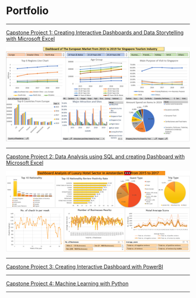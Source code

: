 # Portfolio

---

[Capstone Project 1: Creating Interactive Dashboards and Data Storytelling with Microsoft Excel](/sample_page)

<img src="images/Capstone_Project_1_Dashboard.PNG"/>

---
[Capstone Project 2: Data Analysis using SQL and creating Dashboard with Microsoft Excel](/pdf/sample_presentation.pdf)

<img src="images/Capstone_Project_2_Dashboard.PNG"/>

---
[Capstone Project 3: Creating Interactive Dashboard with PowerBI](http://example.com/)



---
[Capstone Project 4: Machine Learning with Python](/pdf/sample_presentation.pdf)



---

